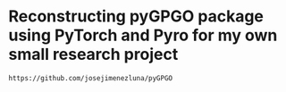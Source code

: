 # Reconstructing pyGPGO package using PyTorch and Pyro for my own small research project

```
https://github.com/josejimenezluna/pyGPGO
```